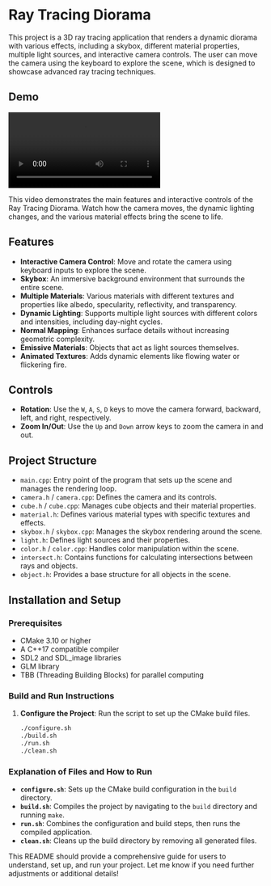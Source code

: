 # Ray Tracing Diorama

This project is a 3D ray tracing application that renders a dynamic diorama with various effects, including a skybox, different material properties, multiple light sources, and interactive camera controls. The user can move the camera using the keyboard to explore the scene, which is designed to showcase advanced ray tracing techniques.

## Demo

![Demo](demo/video.mp4)

This video demonstrates the main features and interactive controls of the Ray Tracing Diorama. Watch how the camera moves, the dynamic lighting changes, and the various material effects bring the scene to life.

## Features

- **Interactive Camera Control**: Move and rotate the camera using keyboard inputs to explore the scene.
- **Skybox**: An immersive background environment that surrounds the entire scene.
- **Multiple Materials**: Various materials with different textures and properties like albedo, specularity, reflectivity, and transparency.
- **Dynamic Lighting**: Supports multiple light sources with different colors and intensities, including day-night cycles.
- **Normal Mapping**: Enhances surface details without increasing geometric complexity.
- **Emissive Materials**: Objects that act as light sources themselves.
- **Animated Textures**: Adds dynamic elements like flowing water or flickering fire.

## Controls

- **Rotation**: Use the `W`, `A`, `S`, `D` keys to move the camera forward, backward, left, and right, respectively.
- **Zoom In/Out**: Use the `Up` and `Down` arrow keys to zoom the camera in and out.

## Project Structure

- `main.cpp`: Entry point of the program that sets up the scene and manages the rendering loop.
- `camera.h` / `camera.cpp`: Defines the camera and its controls.
- `cube.h` / `cube.cpp`: Manages cube objects and their material properties.
- `material.h`: Defines various material types with specific textures and effects.
- `skybox.h` / `skybox.cpp`: Manages the skybox rendering around the scene.
- `light.h`: Defines light sources and their properties.
- `color.h` / `color.cpp`: Handles color manipulation within the scene.
- `intersect.h`: Contains functions for calculating intersections between rays and objects.
- `object.h`: Provides a base structure for all objects in the scene.

## Installation and Setup

### Prerequisites

- CMake 3.10 or higher
- A C++17 compatible compiler
- SDL2 and SDL_image libraries
- GLM library
- TBB (Threading Building Blocks) for parallel computing

### Build and Run Instructions

1. **Configure the Project**:
   Run the script to set up the CMake build files.

   ```bash
   ./configure.sh
   ./build.sh
   ./run.sh
   ./clean.sh

### Explanation of Files and How to Run

- **`configure.sh`**: Sets up the CMake build configuration in the `build` directory.
- **`build.sh`**: Compiles the project by navigating to the `build` directory and running `make`.
- **`run.sh`**: Combines the configuration and build steps, then runs the compiled application.
- **`clean.sh`**: Cleans up the build directory by removing all generated files.

This README should provide a comprehensive guide for users to understand, set up, and run your project. Let me know if you need further adjustments or additional details!


